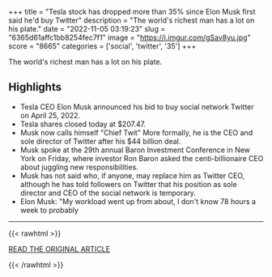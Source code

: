 +++
title = "Tesla stock has dropped more than 35% since Elon Musk first said he'd buy Twitter"
description = "The world's richest man has a lot on his plate."
date = "2022-11-05 03:19:23"
slug = "6365d61affc1bb8254fec7f1"
image = "https://i.imgur.com/gSav8yu.jpg"
score = "8665"
categories = ['social', 'twitter', '35']
+++

The world's richest man has a lot on his plate.

## Highlights

- Tesla CEO Elon Musk announced his bid to buy social network Twitter on April 25, 2022.
- Tesla shares closed today at $207.47.
- Musk now calls himself "Chief Twit" More formally, he is the CEO and sole director of Twitter after his $44 billion deal.
- Musk spoke at the 29th annual Baron Investment Conference in New York on Friday, where investor Ron Baron asked the centi-billionaire CEO about juggling new responsibilities.
- Musk has not said who, if anyone, may replace him as Twitter CEO, although he has told followers on Twitter that his position as sole director and CEO of the social network is temporary.
- Elon Musk: "My workload went up from about, I don't know 78 hours a week to probably

---

{{< rawhtml >}}
  <p class="article-category">
    <a target="_blank" href="https://www.cnbc.com/2022/11/04/tesla-down-35percent-since-elon-musk-first-said-hed-buy-twitter.html">READ THE ORIGINAL ARTICLE</a>
  </p>
{{< /rawhtml >}}
